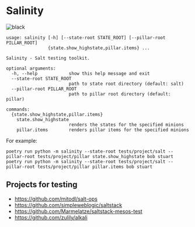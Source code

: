 # Salinity

![black](https://img.shields.io/badge/code%20style-black-000000.svg)

```
usage: salinity [-h] [--state-root STATE_ROOT] [--pillar-root PILLAR_ROOT]
                {state.show_highstate,pillar.items} ...

Salinity - Salt testing toolkit.

optional arguments:
  -h, --help            show this help message and exit
  --state-root STATE_ROOT
                        path to state root directory (default: salt)
  --pillar-root PILLAR_ROOT
                        path to pillar root directory (default: pillar)

commands:
  {state.show_highstate,pillar.items}
    state.show_highstate
                        renders the states for the specified minions
    pillar.items        renders pillar items for the specified minions
```

For example:

```
poetry run python -m salinity --state-root tests/project/salt --pillar-root tests/project/pillar state.show_highstate bob stuart
poetry run python -m salinity --state-root tests/project/salt --pillar-root tests/project/pillar pillar.items bob stuart
```

## Projects for testing

- https://github.com/mitodl/salt-ops
- https://github.com/simpIeweblogic/saltstack
- https://github.com/Marmelatze/saltstack-mesos-test
- https://github.com/zulily/alkali
